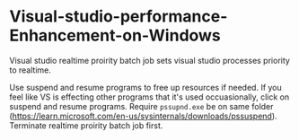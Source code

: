 # Visual-studio-performance-Enhancement-on-Windows
Visual studio realtime proirity batch job sets visual studio processes priority to realtime.

Use suspend and resume programs to free up resources if needed. If you feel like VS is effecting other programs that it's used occuasionally, click on suspend and resume programs. Require `pssupnd.exe` be on same folder (https://learn.microsoft.com/en-us/sysinternals/downloads/pssuspend). Terminate realtime proirity batch job first. 
